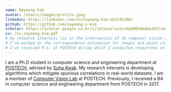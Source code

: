 ```yaml
---
name: Nayeong Kim
avatar: /static/images/profile.jpeg
linkedin: https://linkedin.com/in/nayeong-kim-ab1245106/
github: https://github.com/nayeong-v-kim
scholar: https://scholar.google.co.kr/citations?user=XqX08VAAAAAJ&hl=ko&authuser=3
cv: /cv_nayeong_kim.pdf
# My research interests lie in the intersection of 3D computer vision and deep learning.
# I've worked on the correspondence estimation for images and point clouds, efficient 3D perception network architectures, neural rendering and implicit representation.
# I've received M.S. at POSTECH during which I conducted researches on the image matching and point cloud registration.
---
```


I am a Ph.D student in computer science and engineering department at [POSTECH](http://www.postech.ac.kr/eng/), advised by [Suha Kwak](https://suhakwak.github.io/).
My research intersets is developing algorithms which mitigate spurious correlations in real-world datasets.
I am a member of [Computer Vision Lab](http://cvlab.postech.ac.kr) at POSTECH. Previously, I received a BA in computer science and engineering department from POSTECH in 2017.
